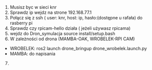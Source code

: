 1. Musisz byc w sieci knr
2. Sprawdz ip wejdz na strone  192.168.77.1
3. Połącz się z ssh ( user: knr, host: ip, hasło:(dostępne u rafała) do rasberry pi
4. Sprawdz czy rpicam-hello działa ( jeżeli używasz rpicama)
5. wejdz do Dron_symulacja source install/setup.bash
6. W zależności od drona (MAMBA-OAK, WROBELEK-RPI CAM) 
* WROBELEK: ros2 launch drone_bringup drone_wrobelek.launch.py
* MAMBA: do napisania
7. 

